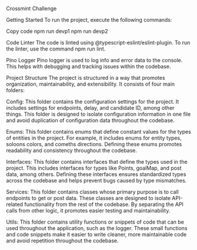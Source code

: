 Crossmint Challenge

Getting Started
To run the project, execute the following commands:

Copy code
npm run devp1
npm run devp2

Code Linter
The code is linted using @typescript-eslint/eslint-plugin. To run the linter, use the command npm run lint.

Pino Logger
Pino logger is used to log info and error data to the console. This helps with debugging and tracking issues within the codebase.

Project Structure
The project is structured in a way that promotes organization, maintainability, and extensibility. It consists of four main folders:

Config: This folder contains the configuration settings for the project. It includes settings for endpoints, delay, and candidate ID, among other things. This folder is designed to isolate configuration information in one file and avoid duplication of configuration data throughout the codebase.

Enums: This folder contains enums that define constant values for the types of entities in the project. For example, it includes enums for entity types, soloons colors, and comeths directions. Defining these enums promotes readability and consistency throughout the codebase.

Interfaces: This folder contains interfaces that define the types used in the project. This includes interfaces for types like Points, goalMap, and post data, among others. Defining these interfaces ensures standardized types across the codebase and helps prevent bugs caused by type mismatches.

Services: This folder contains classes whose primary purpose is to call endpoints to get or post data. These classes are designed to isolate API-related functionality from the rest of the codebase. By separating the API calls from other logic, it promotes easier testing and maintainability.

Utils: This folder contains utility functions or snippets of code that can be used throughout the application, such as the logger. These small functions and code snippets make it easier to write cleaner, more maintainable code and avoid repetition throughout the codebase.